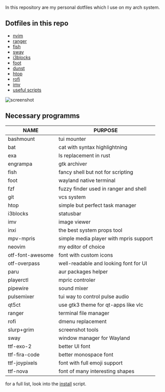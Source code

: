 In this repository are my personal dotfiles which I use on my arch system.

## Dotfiles in this repo

- [nvim](.config/nvim/lua/)
- [ranger](.config/ranger/rc.conf)
- [fish](.config/fish/config.fish)
- [sway](.config/sway/)
- [i3blocks](.config/i3blocks/)
- [foot](.config/foot/foot.ini)
- [dunst](.config/dunst/dunstrc)
- [htop](.config/htop/htoprc)
- [rofi](.config/rofi/config.rasi)
- [imv](.config/imv/config)
- [useful scripts](bin/)

![screenshot](https://user-images.githubusercontent.com/54900518/194711893-6b27d7b7-289b-4a39-b79f-9db3beba493b.png)

## Necessary programms

| NAME             | PURPOSE                                |
| ---------------- | -------------------------------------- |
| bashmount        | tui mounter                            |
| bat              | cat with syntax highlightning          |
| exa              | ls replacement in rust                 |
| engrampa         | gtk archiver                           |
| fish             | fancy shell but not for scripting      |
| foot             | wayland native terminal                |
| fzf              | fuzzy finder used in ranger and shell  |
| git              | vcs system                             |
| htop             | simple but perfect task manager        |
| i3blocks         | statusbar                              |
| imv              | image viewer                           |
| inxi             | the best system props tool             |
| mpv-mpris        | simple media player with mpris support |
| neovim           | my editor of choice                    |
| otf-font-awesome | font with custom icons                 |
| otf-overpass     | well-readable and looking font for UI  |
| paru             | aur packages helper                    |
| playerctl        | mpric controler                        |
| pipewire         | sound mixer                            |
| pulsemixer       | tui way to control pulse audio         |
| qt5ct            | use gtk3 theme for qt-apps like vlc    |
| ranger           | terminal file manager                  |
| rofi             | dmenu replacement                      |
| slurp+grim       | screenshot tools                       |
| sway             | window manager for Wayland             |
| ttf-exo-2        | better UI font                         |
| ttf-fira-code    | better monospace font                  |
| ttf-joypixels    | font with full emoji support           |
| ttf-nova         | font of many interesting shapes        |

for a full list, look into the [install](./bin/install.sh) script.
